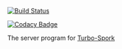 [![Build Status](https://travis-ci.org/fictional-pancake/turbo-spork-server.svg?branch=master)](https://travis-ci.org/fictional-pancake/turbo-spork-server)

[![Codacy Badge](https://api.codacy.com/project/badge/grade/7a857206efd84b4da536531fc0c0622f)](https://www.codacy.com/app/vpzomtrrfrt/turbo-spork-server)

The server program for [Turbo-Spork](https://github.com/fictional-pancake/turbo-spork)

